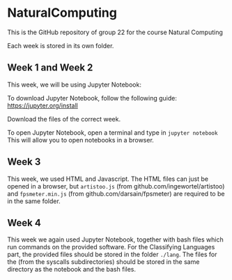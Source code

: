 # NaturalComputing
This is the GitHub repository of group 22 for the course Natural Computing

Each week is stored in its own folder.


## Week 1 and Week 2
This week, we will be using Jupyter Notebook:

To download Jupyter Notebook, follow the following guide: 
https://jupyter.org/install

Download the files of the correct week.

To open Jupyter Notebook, open a terminal and type in
```jupyter notebook```
This will allow you to open notebooks in a browser.

## Week 3

This week, we used HTML and Javascript. The HTML files can just be opened in a browser, but ```artistoo.js``` (from github.com/ingewortel/artistoo) and ```fpsmeter.min.js``` (from github.com/darsain/fpsmeter) are required to be in the same folder. 

## Week 4

This week we again used Jupyter Notebook, together with bash files which run commands on the provided software. For the Classifying Languages part, the provided files should be stored in the folder `./lang`. The files for the (from the syscalls subdirectories) should be stored in the same directory as the notebook and the bash files. 
